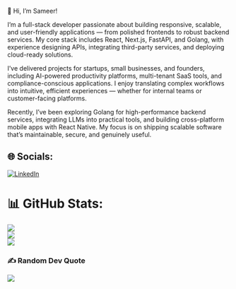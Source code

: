 👋 Hi, I’m Sameer!

I’m a full-stack developer passionate about building responsive, scalable, and user-friendly applications — from polished frontends to robust backend services. My core stack includes React, Next.js, FastAPI, and Golang, with experience designing APIs, integrating third-party services, and deploying cloud-ready solutions.

I’ve delivered projects for startups, small businesses, and founders, including AI-powered productivity platforms, multi-tenant SaaS tools, and compliance-conscious applications. I enjoy translating complex workflows into intuitive, efficient experiences — whether for internal teams or customer-facing platforms.

Recently, I’ve been exploring Golang for high-performance backend services, integrating LLMs into practical tools, and building cross-platform mobile apps with React Native. My focus is on shipping scalable software that’s maintainable, secure, and genuinely useful.

## 🌐 Socials:
[![LinkedIn](https://img.shields.io/badge/LinkedIn-%230077B5.svg?logo=linkedin&logoColor=white)](https://linkedin.com/in/sameer-sondhi) 

# 📊 GitHub Stats:
![](https://github-readme-stats.vercel.app/api?username=SameerSondhi&theme=blue-green&hide_border=false&include_all_commits=false&count_private=false)<br/>
![](https://github-readme-streak-stats.herokuapp.com/?user=SameerSondhi&theme=blue-green&hide_border=false)<br/>
![](https://github-readme-stats.vercel.app/api/top-langs/?username=SameerSondhi&theme=blue-green&hide_border=false&include_all_commits=false&count_private=false&layout=compact)

### ✍️ Random Dev Quote
![](https://quotes-github-readme.vercel.app/api?type=horizontal&theme=merko)

<!-- Proudly created with GPRM ( https://gprm.itsvg.in ) -->
